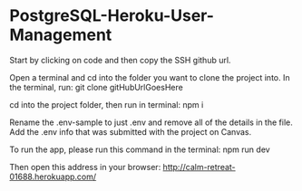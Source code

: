 # PostgreSQL-Heroku-User-Management

Start by clicking on code and then copy the SSH github url. 

Open a terminal and cd into the folder you want to clone the project into. 
In the terminal, run:
git clone gitHubUrlGoesHere 

cd into the project folder, then run in terminal:
npm i

Rename the .env-sample to just .env and remove all of the details in the file. 
Add the .env info that was submitted with the project on Canvas. 

To run the app, please run this command in the terminal: 
npm run dev

Then open this address in your browser:
http://calm-retreat-01688.herokuapp.com/